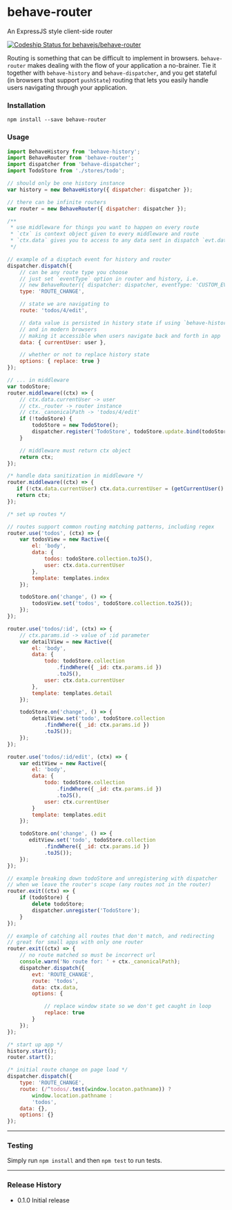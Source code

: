 # behave-router
An ExpressJS style client-side router

[ ![Codeship Status for behavejs/behave-router](https://codeship.com/projects/7e3e9f10-87ec-0132-aada-2af52e5bc1ec/status?branch=master)](https://codeship.com/projects/59297)

Routing is something that can be difficult to implement in browsers. `behave-router` makes dealing with the flow of your application a no-brainer. Tie it together with `behave-history` and `behave-dispatcher`, and you get stateful (in browsers that support `pushState`) routing that lets you easily handle users navigating through your application.


### Installation
```shell
npm install --save behave-router
```

### Usage

```js
import BehaveHistory from 'behave-history';
import BehaveRouter from 'behave-router';
import dispatcher from 'behave-dispatcher';
import TodoStore from './stores/todo';

// should only be one history instance
var history = new BehaveHistory({ dispatcher: dispatcher });

// there can be infinite routers
var router = new BehaveRouter({ dispatcher: dispatcher });

/**
 * use middleware for things you want to happen on every route
 * `ctx` is context object given to every middleware and route
 * `ctx.data` gives you to access to any data sent in dispatch `evt.data` property:
 */

// example of a disptach event for history and router
dispatcher.dispatch({
    // can be any route type you choose
    // just set `eventType` option in router and history, i.e.
    // new BehaveRouter({ dispatcher: dispatcher, eventType: 'CUSTOM_EVENT' });
    type: 'ROUTE_CHANGE',

    // state we are navigating to
    route: 'todos/4/edit',

    // data value is persisted in history state if using `behave-history`
    // and in modern browsers
    // making it accessible when users navigate back and forth in app
    data: { currentUser: user },

    // whether or not to replace history state
    options: { replace: true }
});

// ... in middleware
var todoStore;
router.middleware((ctx) => {
    // ctx.data.currentUser -> user
    // ctx._router -> router instance
    // ctx._canonicalPath -> 'todos/4/edit'
    if (!todoStore) {
        todoStore = new TodoStore();
        dispatcher.register('TodoStore', todoStore.update.bind(todoStore));
    }

    // middleware must return ctx object
    return ctx;
});

/* handle data sanitization in middleware */
router.middleware((ctx) => {
   if (!ctx.data.currentUser) ctx.data.currentUser = (getCurrentUser() || {});
   return ctx;
});

/* set up routes */

// routes support common routing matching patterns, including regex
router.use('todos', (ctx) => {
    var todosView = new Ractive({
        el: 'body',
        data: {
            todos: todoStore.collection.toJS(),
            user: ctx.data.currentUser
        },
        template: templates.index
    });

    todoStore.on('change', () => {
        todosView.set('todos', todoStore.collection.toJS());
    });
});

router.use('todos/:id', (ctx) => {
    // ctx.params.id -> value of :id parameter
    var detailView = new Ractive({
        el: 'body',
        data: {
            todo: todoStore.collection
                .findWhere({ _id: ctx.params.id })
                .toJS(),
            user: ctx.data.currentUser
        },
        template: templates.detail
    });

    todoStore.on('change', () => {
        detailView.set('todo', todoStore.collection
            .findWhere({ _id: ctx.params.id })
            .toJS());
    });
});

router.use('todos/:id/edit', (ctx) => {
    var editView = new Ractive({
        el: 'body',
        data: {
            todo: todoStore.collection
                .findWhere({ _id: ctx.params.id })
                .toJS(),
            user: ctx.currentUser
        }
        template: templates.edit
    });

    todoStore.on('change', () => {
       editView.set('todo', todoStore.collection
            .findWhere({ _id: ctx.params.id })
            .toJS());
    });
});

// example breaking down todoStore and unregistering with dispatcher
// when we leave the router's scope (any routes not in the router)
router.exit((ctx) => {
    if (todoStore) {
        delete todoStore;
        dispatcher.unregister('TodoStore');
    }
});

// example of catching all routes that don't match, and redirecting
// great for small apps with only one router
router.exit((ctx) => {
    // no route matched so must be incorrect url
    console.warn('No route for: ' + ctx._canonicalPath);
    dispatcher.dispatch({
        evt: 'ROUTE_CHANGE',
        route: 'todos',
        data: ctx.data,
        options: {

            // replace window state so we don't get caught in loop
            replace: true
        }
    });
});

/* start up app */
history.start();
router.start();

/* initial route change on page load */
dispatcher.dispatch({
    type: 'ROUTE_CHANGE',
    route: (/^todos/.test(window.locaton.pathname)) ?
        window.location.pathname :
        'todos',
    data: {},
    options: {}
});
```

___

### Testing

Simply run `npm install` and then `npm test` to run tests.

___

### Release History

- 0.1.0 Initial release
